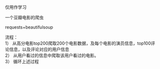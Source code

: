 仅用作学习    

一个豆瓣电影的爬虫    

requests+beautifulsoup   

流程：   
1） 从高分电影top200爬取200个电影数据，及每个电影的演员信息，top100评论信息，以及评论对应的用户信息    
2） 从用户看过的信息中爬取该用户看过的电影。    
3） 循环上述过程   